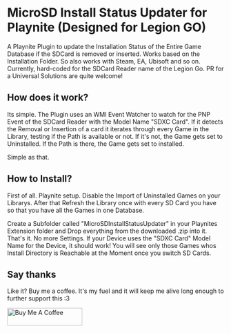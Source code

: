
# MicroSD Install Status Updater for Playnite (Designed for Legion GO)
A Playnite Plugin to update the Installation Status of the Entire Game Database if the SDCard is removed or inserted. Works based on the Installation Folder. So also works with Steam, EA, Ubisoft and so on.
Currently, hard-coded for the SDCard Reader name of the Legion Go. PR for a Universal Solutions are quite welcome!

## How does it work?

Its simple. The Plugin uses an WMI Event Watcher to watch for the PNP Event of the SDCard Reader with the Model Name "SDXC Card".
If it detects the Removal or Insertion of a card it iterates through every Game in the Library, testing if the Path is available or not.
If it's not, the Game gets set to Uninstalled.
If the Path is there, the Game gets set to installed.

Simple as that.

## How to Install?
First of all. Playnite setup. Disable the Import of Uninstalled Games on your Librarys. After that Refresh the Library once with every SD Card you have so that you have all the Games in one Database.

Create a Subfolder called "MicroSDInstallStatusUpdater" in your Playnites Extension folder and Drop everything from the downloaded .zip into it.
That's it. No more Settings. If your Device uses the "SDXC Card" Model Name for the Device, it should work!
You will see only those Games whos Install Directory is Reachable at the Moment once you switch SD Cards.

## Say thanks
Like it? Buy me a coffee. It's my fuel and it will keep me alive long enough to further support this :3 

<a href="https://www.buymeacoffee.com/n1ghtstorm" target="_blank"><img src="https://cdn.buymeacoffee.com/buttons/default-orange.png" alt="Buy Me A Coffee" height="41" width="174"></a>
